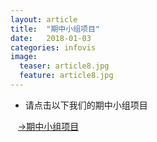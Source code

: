 ```yaml
---
layout: article
title:  "期中小组项目"
date:   2018-01-03
categories: infovis 
image:
  teaser: article8.jpg
  feature: article8.jpg
---
```


 + 请点击以下我们的期中小组项目
 
                             [→期中小组项目]( https://a917464280.github.io/infovis/qizhongxiangmu/index.html)

